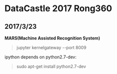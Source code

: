 # DataCastle 2017 Rong360
## 2017/3/23

**MARS(Machine Assisted Recognition System)**

> jupyter kernelgateway --port 8009

ipython depends on python2.7-dev:

> sudo apt-get install python2.7-dev
